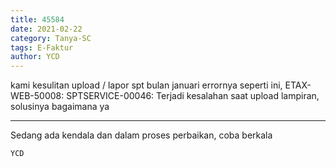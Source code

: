 ```yaml
---
title: 45584
date: 2021-02-22
category: Tanya-SC
tags: E-Faktur
author: YCD
---
```


kami kesulitan upload / lapor spt bulan januari errornya seperti ini, ETAX-WEB-50008: SPTSERVICE-00046: Terjadi kesalahan saat upload lampiran, solusinya bagaimana ya

---

Sedang ada kendala dan dalam proses perbaikan, coba berkala

`YCD`
